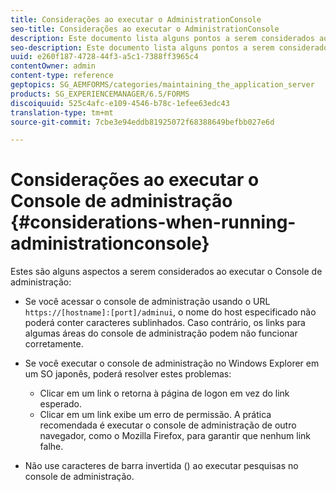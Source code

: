 ```yaml
---
title: Considerações ao executar o AdministrationConsole
seo-title: Considerações ao executar o AdministrationConsole
description: Este documento lista alguns pontos a serem considerados ao executar o Console de administração.
seo-description: Este documento lista alguns pontos a serem considerados ao executar o Console de administração.
uuid: e260f187-4728-44f3-a5c1-7388ff3965c4
contentOwner: admin
content-type: reference
geptopics: SG_AEMFORMS/categories/maintaining_the_application_server
products: SG_EXPERIENCEMANAGER/6.5/FORMS
discoiquuid: 525c4afc-e109-4546-b78c-1efee63edc43
translation-type: tm+mt
source-git-commit: 7cbe3e94eddb81925072f68388649befbb027e6d

---
```



# Considerações ao executar o Console de administração {#considerations-when-running-administrationconsole}

Estes são alguns aspectos a serem considerados ao executar o Console de administração:

* Se você acessar o console de administração usando o URL `https://[hostname]:[port]/adminui`, o nome do host especificado não poderá conter caracteres sublinhados. Caso contrário, os links para algumas áreas do console de administração podem não funcionar corretamente.
* Se você executar o console de administração no Windows Explorer em um SO japonês, poderá resolver estes problemas:

   * Clicar em um link o retorna à página de logon em vez do link esperado.
   * Clicar em um link exibe um erro de permissão.
   A prática recomendada é executar o console de administração de outro navegador, como o Mozilla Firefox, para garantir que nenhum link falhe.

* Não use caracteres de barra invertida () ao executar pesquisas no console de administração.

